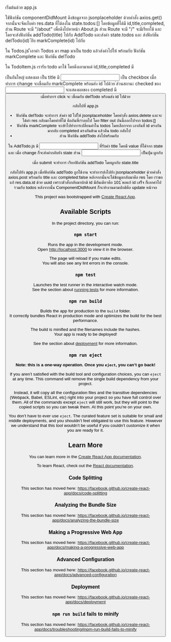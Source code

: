 เริ่มต้นด้วย app.js

ใช้ฟังก์ชัน componentDidMount 
ดึงข้อมูลจาก jsonplaceholder ด้วยคำสั่ง axios.get()
จากนั้นจะจัดเก็บค่า res.data ที่ได้ลงใน state.todos:[]
โดยข้อมูลที่ได้มี id,title,completed,
ส่วน Route จะมี "/about" เพื่อดึงไปหาหน้า About.js
ส่วน Route จะมี "/" จะมีเรียกใช้ <AddTodo> และ <Todos>
โดยจะส่งฟังก์ชัน addTodo(title) ไปกับ AddTodo
และส่งค่า state.todos และ ส่งฟังก์ชัน delTodo(id) 
ักับ markComplete(id) ไปกับ <Todos>

ใน Todos.js
้ิเอาค่า Todos มา map มาเป็น todo แล้วส่งค่าไปให้ <TodoItem>
พร้อมกับ ฟังก์ชัน markComplete และ ฟังก์ชัน delTodo

ใน TodoItem.js 
เรารับ todo มาใช้ โดยดึงเอามาแต่ id,title,completed
มี <p> เป็นอันใหญ่ แสดงผล เป็น title
มี <input> เป็น checkbox เมื่อทำการ change 
จะเชื่อมกับ markComplete พร้อมส่ง id ไปด้วย
่ส่วนสถานะ checked ของ <input> จะแสดงผลของ completed
มี <button> เมื่อทำการ click จะ เชื่อมกับ delTodo 
พร้อมส่ง id ไปด้วย 

กลับไปที่ app.js
- ฟังก์ชัน delTodo จะทำการ ส่งค่า id ไปให้ jsonplaceholder
โดยคำสั่ง axios.delete และจะได้ค่า res กลับมาโดยค่าที่ได้
คืออันที่เราลบไป โดย filter out อันนี้ออกไปจาก todos:[]
- ฟังก์ชัน markComplete จะเข้าไปทำการเปลี่ยนค่าใน todos 
โดยเลือกจาก เอาอันที่ id ตรงกันมากลับ completed ตรงกันข้าม
แล้วคืน todo กลับไป
- ส่วน ฟังก์ชัน addTodo ส่งไปพร้อมกับ <AddTodo> 

ใน AddTodo.js
มี <input> ที่รับค่า title โดยมี value ที่ได้จาก state 
และ เมื่อ change ก็จะส่งค่ากลับยัง state
ส่วน <input> เป็นปุ่ม ผูกกับ <form> เมื่อ submit จะทำการ
เรียกฟังก์ชัน addTodo โดยผูกกับ state.title 

กลับไปยัง app.js
เมื่อฟังก์ชัน addTodo ถูกใช้งาน จะทำการส่งไปยัง jsonplaceholder
ด้วยคำสั่ง axios.post พร้อมกับ title และ completed:false
หลังจากนั้นจะได้ข้อมูลกลับมาคือ res โดย เราขอแก้ res.data.id
ด้วย uuid เพราะตัวสั่งกลับมาปกติ id มีอันเดียวคือ 101 
่พอแก้ id เสร็จ ก็เอกค่าไปรวมกับ todos 
หลังจากนั้น ComponentDidMount ก็จะทำงานตามปกติคือ update
หน้าจอ



This project was bootstrapped with [Create React App](https://github.com/facebook/create-react-app).

## Available Scripts

In the project directory, you can run:

### `npm start`

Runs the app in the development mode.<br>
Open [http://localhost:3000](http://localhost:3000) to view it in the browser.

The page will reload if you make edits.<br>
You will also see any lint errors in the console.

### `npm test`

Launches the test runner in the interactive watch mode.<br>
See the section about [running tests](https://facebook.github.io/create-react-app/docs/running-tests) for more information.

### `npm run build`

Builds the app for production to the `build` folder.<br>
It correctly bundles React in production mode and optimizes the build for the best performance.

The build is minified and the filenames include the hashes.<br>
Your app is ready to be deployed!

See the section about [deployment](https://facebook.github.io/create-react-app/docs/deployment) for more information.

### `npm run eject`

**Note: this is a one-way operation. Once you `eject`, you can’t go back!**

If you aren’t satisfied with the build tool and configuration choices, you can `eject` at any time. This command will remove the single build dependency from your project.

Instead, it will copy all the configuration files and the transitive dependencies (Webpack, Babel, ESLint, etc) right into your project so you have full control over them. All of the commands except `eject` will still work, but they will point to the copied scripts so you can tweak them. At this point you’re on your own.

You don’t have to ever use `eject`. The curated feature set is suitable for small and middle deployments, and you shouldn’t feel obligated to use this feature. However we understand that this tool wouldn’t be useful if you couldn’t customize it when you are ready for it.

## Learn More

You can learn more in the [Create React App documentation](https://facebook.github.io/create-react-app/docs/getting-started).

To learn React, check out the [React documentation](https://reactjs.org/).

### Code Splitting

This section has moved here: https://facebook.github.io/create-react-app/docs/code-splitting

### Analyzing the Bundle Size

This section has moved here: https://facebook.github.io/create-react-app/docs/analyzing-the-bundle-size

### Making a Progressive Web App

This section has moved here: https://facebook.github.io/create-react-app/docs/making-a-progressive-web-app

### Advanced Configuration

This section has moved here: https://facebook.github.io/create-react-app/docs/advanced-configuration

### Deployment

This section has moved here: https://facebook.github.io/create-react-app/docs/deployment

### `npm run build` fails to minify

This section has moved here: https://facebook.github.io/create-react-app/docs/troubleshooting#npm-run-build-fails-to-minify
